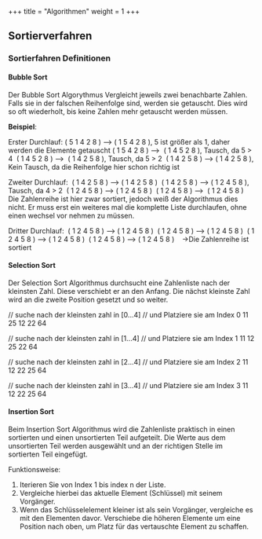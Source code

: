 +++
title = "Algorithmen"
weight = 1
+++

## Sortierverfahren

### Sortierfahren Definitionen

#### Bubble Sort
Der Bubble Sort Algorythmus Vergleicht jeweils zwei benachbarte Zahlen. Falls sie in der 	falschen Reihenfolge sind, werden sie getauscht. Dies wird so oft wiederholt, bis keine Zahlen 	mehr getauscht werden müssen.
	
**Beispiel**:

Erster Durchlauf:
( 5 1 4 2 8 ) –> ( 1 5 4 2 8 ), 5 ist größer als 1, daher werden die Elemente getauscht
( 1 5 4 2 8 ) –>  ( 1 4 5 2 8 ), Tausch, da 5 > 4 
( 1 4 5 2 8 ) –>  ( 1 4 2 5 8 ), Tausch, da 5 > 2 
( 1 4 2 5 8 ) –> ( 1 4 2 5 8 ), Kein Tausch, da die Reihenfolge hier schon richtig ist

Zweiter Durchlauf: 
( 1 4 2 5 8 ) –> ( 1 4 2 5 8 ) 
( 1 4 2 5 8 ) –> ( 1 2 4 5 8 ), Tausch, da 4 > 2 
( 1 2 4 5 8 ) –> ( 1 2 4 5 8 ) 
( 1 2 4 5 8 ) –>  ( 1 2 4 5 8 ) 
Die Zahlenreihe ist hier zwar sortiert, jedoch weiß der Algorithmus dies nicht. Er muss erst ein weiteres mal die komplette Liste durchlaufen, ohne einen wechsel vor nehmen zu müssen. 

Dritter Durchlauf: 
( 1 2 4 5 8 ) –> ( 1 2 4 5 8 ) 
( 1 2 4 5 8 ) –> ( 1 2 4 5 8 ) 
( 1 2 4 5 8 ) –> ( 1 2 4 5 8 ) 
( 1 2 4 5 8 ) –> ( 1 2 4 5 8 ) 
 
→Die Zahlenreihe ist sortiert

#### Selection Sort
Der Selection Sort Algorithmus durchsucht eine Zahlenliste nach der kleinsten Zahl. Diese 	verschiebt er an den Anfang. Die nächst kleinste Zahl wird an die zweite Position gesetzt und so 	weiter.

// suche nach der kleinsten zahl in [0...4]
// und Platziere sie am Index 0
11 25 12 22 64

// suche nach der kleinsten zahl in [1...4]
// und Platziere sie am Index 1
11 12 25 22 64

// suche nach der kleinsten zahl in [2...4]
// und Platziere sie am Index 2
11 12 22 25 64

// suche nach der kleinsten zahl in [3...4]
// und Platziere sie am Index 3
11 12 22 25 64 

#### Insertion Sort
Beim Insertion Sort Algorithmus wird die Zahlenliste praktisch in einen sortierten und einen unsortierten Teil aufgeteilt. Die Werte aus dem unsortierten Teil werden ausgewählt und an der richtigen Stelle im sortierten Teil eingefügt.

Funktionsweise: 
1. Iterieren Sie von Index 1 bis index n  der Liste.
2. Vergleiche hierbei  das aktuelle Element (Schlüssel) mit seinem Vorgänger. 
3. Wenn das Schlüsselelement kleiner ist als sein Vorgänger, vergleiche es mit den Elementen davor. Verschiebe die höheren Elemente um eine Position nach oben, um Platz für das vertauschte Element zu schaffen.